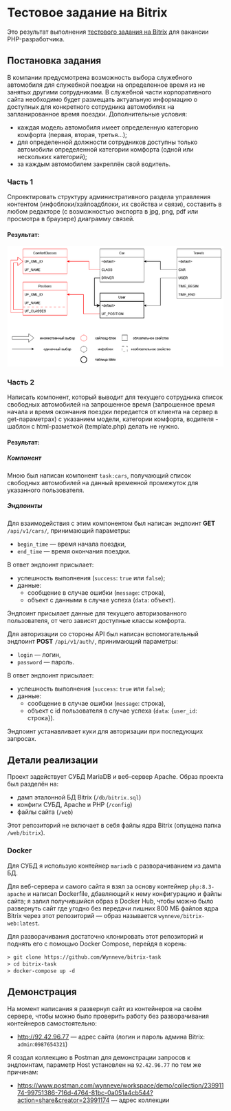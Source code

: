 # Тестовое задание на Bitrix

Это результат выполнения [тестового задания на Bitrix](https://docs.google.com/document/d/1HT-MRjxInzPmgaQTCMHc5oIjlo0qKV6EcQOQnAPji20) для вакансии PHP-разработчика.

## Постановка задания
В компании предусмотрена возможность выбора служебного автомобиля для служебной поездки на определенное время из не занятых другими сотрудниками. В служебной части корпоративного сайта необходимо будет размещать актуальную информацию о доступных для конкретного сотрудника автомобилях на запланированное время поездки.
Дополнительные условия:
- каждая модель автомобиля имеет определенную категорию комфорта (первая, вторая, третья...);
- для определенной должности сотрудников доступны только автомобили определенной категории комфорта (одной или нескольких категорий);
- за каждым автомобилем закреплён свой водитель.


### Часть 1
Спроектировать структуру административного раздела управления контентом (инфоблоки/хайлоадблоки, их свойства и связи), составить в любом редакторе (с возможностью экспорта в  jpg, png, pdf или просмотра в браузере) диаграмму связей.

#### Результат:

![Схема](/task.drawio.png)

### Часть 2
Написать компонент, который выводит для текущего сотрудника список свободных автомобилей на запрошенное время (запрошенное время начала и время окончания поездки передается от клиента на сервер в get-параметрах) с указанием модели, категории комфорта, водителя - шаблон с html-разметкой (template.php) делать не нужно.

#### Результат:

##### Компонент

Мною был написан компонент `task:cars`, получающий список свободных автомобилей на данный временной промежуток для указанного пользователя.

##### Эндпоинты

Для взаимодействия с этим компонентом был написан эндпоинт **GET** `/api/v1/cars/`, принимающий параметры:
* `begin_time` — время начала поездки,
* `end_time` — время окончания поездки.

В ответ эндпоинт присылает:
* успешность выполнения (`success`: `true` или `false`);
* данные:
    * сообщение в случае ошибки (`message`: строка),
    * объект с данными в случае успеха (`data`: объект).

Эндпоинт присылает данные для текущего авторизованного пользователя, от чего зависят доступные классы комфорта.

Для авторизации со стороны API был написан вспомогательный эндпоинт **POST** `/api/v1/auth/`, принимающий параметры:
* `login` — логин,
* `password` — пароль.

В ответ эндпоинт присылает:
* успешность выполнения (`success`: `true` или `false`);
* данные:
    * сообщение в случае ошибки (`message`: строка),
    * объект с id пользователя в случае успеха (`data`: {`user_id`: строка}).

Эндпоинт устанавливает куки для авторизации при последующих запросах.

## Детали реализации

Проект задействует СУБД MariaDB и веб-сервер Apache. Образ проекта был разделён на:
* дамп эталонной БД Bitrix (`/db/bitrix.sql`)
* конфиги СУБД, Apache и PHP (`/config`)
* файлы сайта (`/web`)

Этот репозиторий не включает в себя файлы ядра Bitrix (опущена папка `/web/bitrix`).

### Docker

Для СУБД я использую контейнер `mariadb` с разворачиванием из дампа БД.

Для веб-сервера и самого сайта я взял за основу контейнер `php:8.3-apache` и написал Dockerfile, дбавляющий к нему конфигурацию и файлы сайта; я залил получившийся образ в Docker Hub, чтобы можно было развернуть сайт где угодно без передачи лишних 800 МБ файлов ядра Bitrix через этот репозиторий — образ называется `wynneve/bitrix-web:latest`.

Для разворачивания достаточно клонировать этот репозиторий и поднять его с помощью Docker Compose, перейдя в корень:
```
> git clone https://github.com/Wynneve/bitrix-task
> cd bitrix-task
> docker-compose up -d
```

## Демонстрация

На момент написания я развернул сайт из контейнеров на своём сервере, чтобы можно было проверить работу без разворачивания контейнеров самостоятельно:
* http://92.42.96.77 — адрес сайта (логин и пароль админа Bitrix: `admin`:`0987654321`)

Я создал коллекцию в Postman для демонстрации запросов к эндпоинтам, параметр Host установлен на `92.42.96.77` по тем же причинам:
* https://www.postman.com/wynneve/workspace/demo/collection/23991174-99751386-716d-4764-81bc-0a051a4cb544?action=share&creator=23991174 — адрес коллекции